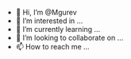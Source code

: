 - 👋 Hi, I’m @Mgurev
- 👀 I’m interested in ...
- 🌱 I’m currently learning ...
- 💞️ I’m looking to collaborate on ...
- 📫 How to reach me ...

<!---
Mgurev/Mgurev is a ✨ special ✨ repository because its `README.md` (this file) appears on your GitHub profile.
You can click the Preview link to take a look at your changes.
--->
